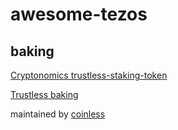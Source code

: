 # awesome-tezos 

## baking
[Cryptonomics trustless-staking-token](https://github.com/Cryptonomic/Smart-Contracts/blob/master/RFC/trustless-staking-token.md)

[Trustless baking](https://github.com/DAObaker/contracts/tree/master/trustless-baking)





maintained by [coinless](https://github.com/coinless-bde/)
